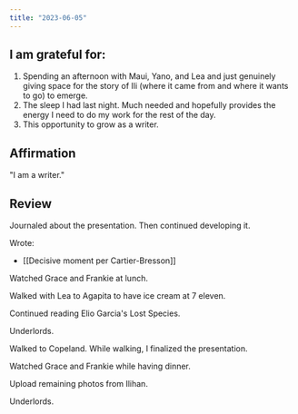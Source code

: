 ```yaml
---
title: "2023-06-05"
---
```

## I am grateful for:
1. Spending an afternoon with Maui, Yano, and Lea and just genuinely giving space for the story of Ili (where it came from and where it wants to go) to emerge.
2. The sleep I had last night. Much needed and hopefully provides the energy I need to do my work for the rest of the day.
3. This opportunity to grow as a writer.

## Affirmation

"I am a writer."

## Review

Journaled about the presentation. Then continued developing it.

Wrote:
- [[Decisive moment per Cartier-Bresson]]

Watched Grace and Frankie at lunch.

Walked with Lea to Agapita to have ice cream at 7 eleven.

Continued reading Elio Garcia's Lost Species.

Underlords.

Walked to Copeland. While walking, I finalized the presentation.

Watched Grace and Frankie while having dinner.

Upload remaining photos from Ilihan.

Underlords.

